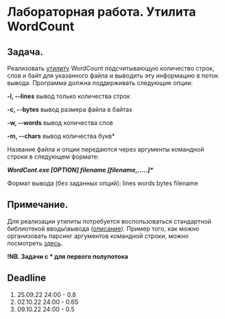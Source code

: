 # Лабораторная работа. Утилита WordCount

## Задача.

Реализовать [утилиту](https://ru.wikipedia.org/wiki/%D0%A3%D1%82%D0%B8%D0%BB%D0%B8%D1%82%D0%B0) WordCount подсчитывающую количество строк, слов и байт для указанного файла и выводить эту информацию в поток вывода.
Программа должна поддерживать следующие опции:

**-l, --lines** вывод только количества строк

**-c, --bytes** вывод размера файла в байтах

**-w, --words** вывод количества слов

**-m, --chars** вывод количества букв\*

Название файла и опции передаются через аргументы командной строки в следующем формате:

_**WordCont.exe [OPTION] filename [filename,.....]\***_

Формат вывода (без заданных опций):
lines words bytes filename

## Примечание.

Для реализации утилиты потребуется воспользоваться стандартной библиотекой вводы\вывода ([описание](https://en.cppreference.com/w/cpp/io/basic_ifstream)).
Пример того, как можно организовать парсинг аргументов командной строки, можно посмотреть [здесь](http://www.cplusplus.com/articles/DEN36Up4/).

**!NB. Задачи с \* для первого полупотока**

## Deadline

1. 25.09.22 24:00 - 0.8
2. 02.10.22 24:00 - 0.65
3. 09.10.22 24:00 - 0.5
